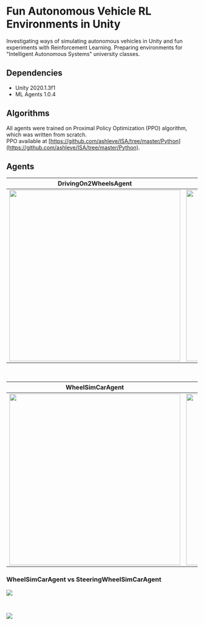 # Fun Autonomous Vehicle RL Environments in Unity

Investigating ways of simulating autonomous vehicles in Unity and fun experiments with Reinforcement Learning. Preparing environments for "Intelligent Autonomous Systems" university classes.

## Dependencies
- Unity 2020.1.3f1
- ML Agents 1.0.4

## Algorithms

All agents were trained on Proximal Policy Optimization (PPO) algorithm, which was written from scratch. <br>
PPO available at [https://github.com/ashleve/ISA/tree/master/Python](https://github.com/ashleve/ISA/tree/master/Python).

## Agents

| DrivingOn2WheelsAgent       | CoinCollectingAgent         |
|-----------------------------|-----------------------------|
| <img src="https://github.com/hobogalaxy/ISA/blob/resources/gifs/drive2wheels.gif" width="450"> | <img src="https://github.com/hobogalaxy/ISA/blob/resources/imgs/CoinCollectingAgent.png" width="450"> |


<br>


| WheelSimCarAgent            | SteeringWheelSimCarAgent    |
|-----------------------------|-----------------------------|
| <img src="https://github.com/hobogalaxy/ISA/blob/resources/gifs/wheelSimAgent.gif" width="450"> | <img src="https://github.com/hobogalaxy/ISA/blob/resources/gifs/steeringWheelSimAgent.gif" width="450"> |

### WheelSimCarAgent vs SteeringWheelSimCarAgent
![](https://github.com/hobogalaxy/ISA/blob/resources/imgs/chart1.png)


<br>


![](https://github.com/hobogalaxy/ISA/blob/resources/gifs/raycasts.gif)
